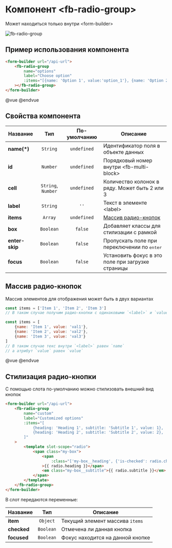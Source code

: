 # Компонент &lt;fb-radio-group&gt;

Может находиться только внутри &lt;form-builder&gt;

![fb-radio-group](/assets/awema-pl/wiki/docs/fb-radio-group.png)

## Пример использования компонента

```html
<form-builder url="/api-url">
    <fb-radio-group
        name="options"
        label="Choose option"
        :items="[{name: 'Option 1', value:'option_1'}, {name: 'Option 2', value:'option_2'}]"
    ></fb-radio-group>
</form-builder>
```
@vue
<form-builder url="/api-url">
    <fb-radio-group name="options" label="Choose option" :items="[{name: 'Option 1', value:'option_1'}, {name: 'Option 2', value:'option_2'}]"></fb-radio-group>
</form-builder>
@endvue


## Свойства компонента

| Название            | Тип                | По-умолчанию        | Описание                                          |
|---------------------|:------------------:|:-------------------:|---------------------------------------------------|
| **name(*)**         | `String`           | `undefined`         | Идентификатор поля в объекте данных               |
| **id**              | `Number`           | `undefined`         | Порядковый номер внутри &lt;fb-multi-block&gt;    |
| **cell**            | `String`, `Number` | `undefined`         | Количество колонок в ряду. Может быть 2 или 3     |
| **label**           | `String`           | `''`                | Текст в элементе &lt;label&gt;                    |
| **items**           | `Array`            | `undefined`         | [Массив радио-кнопок](#fbrg-items)                |
| **box**             | `Boolean`          | `false`             | Добавляет классы для стилизации с рамкой          |
| **enter-skip**      | `Boolean`          | `false`             | Пропускать поле при переключении по <kbd>enter</kbd> |
| **focus**           | `Boolean`          | `false`             | Установить фокус в это поле при загрузке страницы |


<h2 id="fbrg-items">Массив радио-кнопок</h2>

Массив элементов для отображения может быть в двух вариантах

```javascript
const items = ['Item 1', 'Item 2', 'Item 3']
// В таком случае получим радио-кнопки c одинаковыми `<label>` и `value`

const items = [
    {name: 'Item 1', value: 'val1'},
    {name: 'Item 2', value: 'val2'},
    {name: 'Item 3', value: 'val3'}
]
// В таком случае текс внутри `<label>` равен `name`
// а атрибут `value` равен `value`
```

@vue
<form-builder url="/api-url">
    <fb-radio-group name="equal" label="Equal option" :items="['Option 1', 'Option 2']"></fb-radio-group>
    <fb-radio-group name="different" label="Different option" :items="[{name: 'Option 1', value:'option_1'}, {name: 'Option 2', value:'option_2'}]"></fb-radio-group>
</form-builder>
@endvue


## Стилизация радио-кнопки

С помощью слота по-умолчанию можно стилизовать внешний вид кнопок

```html
<form-builder url="/api-url">
    <fb-radio-group
        name="custom"
        label="Customized options"
        :items="[
            {heading: 'Heading 1', subtitle: 'Subtitle 1', value: 1},
            {heading: 'Heading 2', subtitle: 'Subtitle 2', value: 2},
        ]"
    >
        <template slot-scope="radio">
            <span class="my-box">
                <span
                    :class="['my-box__heading', {'is-checked': radio.checked, 'is-focused': radio.focused}]"
                >{{ radio.heading }}</span>
                <em class="my-box__subtitle">{{ radio.subtitle }}</em>
            </span>
        </template>
    </fb-radio-group>
</form-builder>
```

В слот передаются переменные:

| Название            | Тип                | Описание                         |
|---------------------|:------------------:|----------------------------------|
| **item**            | `Object`           | Текущий элемент массива `items`  |
| **checked**         | `Boolean`          | Отмечена ли данная кнопка        |
| **focused**         | `Boolean`          | Фокус находится на данной кнопке |